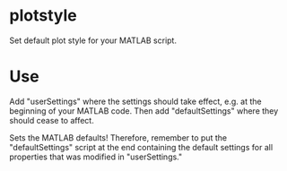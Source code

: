 # plotstyle
Set default plot style for your MATLAB script.

# Use
Add "userSettings" where the settings should take effect, e.g. at the beginning of your MATLAB code. Then add "defaultSettings" where they should cease to affect.

Sets the MATLAB defaults! Therefore, remember to put the "defaultSettings" script at the end containing the default settings for all properties that was modified in "userSettings."
